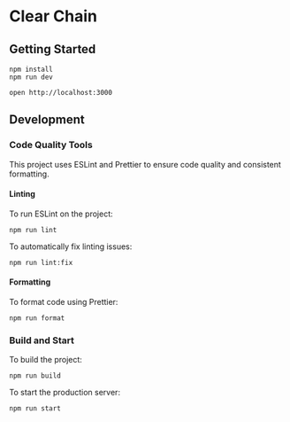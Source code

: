 # Clear Chain

## Getting Started

```
npm install
npm run dev
```

```
open http://localhost:3000
```

## Development

### Code Quality Tools

This project uses ESLint and Prettier to ensure code quality and consistent formatting.

#### Linting

To run ESLint on the project:

```
npm run lint
```

To automatically fix linting issues:

```
npm run lint:fix
```

#### Formatting

To format code using Prettier:

```
npm run format
```

### Build and Start

To build the project:

```
npm run build
```

To start the production server:

```
npm run start
```
